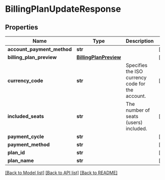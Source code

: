 # BillingPlanUpdateResponse

## Properties
Name | Type | Description | Notes
------------ | ------------- | ------------- | -------------
**account_payment_method** | **str** |  | [optional] 
**billing_plan_preview** | [**BillingPlanPreview**](BillingPlanPreview.md) |  | [optional] 
**currency_code** | **str** | Specifies the ISO currency code for the account. | [optional] 
**included_seats** | **str** | The number of seats (users) included. | [optional] 
**payment_cycle** | **str** |  | [optional] 
**payment_method** | **str** |  | [optional] 
**plan_id** | **str** |  | [optional] 
**plan_name** | **str** |  | [optional] 

[[Back to Model list]](../README.md#documentation-for-models) [[Back to API list]](../README.md#documentation-for-api-endpoints) [[Back to README]](../README.md)


